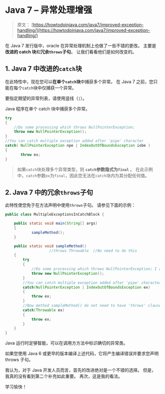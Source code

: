 # Java 7 – 异常处理增强

> 原文： [https://howtodoinjava.com/java7/improved-exception-handling/](https://howtodoinjava.com/java7/improved-exception-handling/)

在 Java 7 发行版中，oracle 在异常处理机制上也做了一些不错的更改。 主要是**改进的 catch 块**和**冗余`throws`子句**。 让我们看看他们是如何改变的。

## 1\. Java 7 中改进的`catch`块

在此特性中，现在您可以**在单个`catch`块**中捕获多个异常。 在 Java 7 之前，您只能在每个`catch`块中仅捕获一个异常。

要指定期望的异常列表，请使用竖线（`|`）。

Java 程序在单个 catch 块中捕获多个异常。

```java
try
{
    //Do some processing which throws NullPointerException;
    throw new NullPointerException();
}
//You can catch multiple exception added after 'pipe' character
catch( NullPointerException npe | IndexOutOfBoundsException iobe )
{
       throw ex;
}

```

> 如果`catch`块处理多个异常类型，则 **`catch`参数隐式为`final`** 。 在此示例中，`catch`参数`ex`为`final`，因此您无法在`catch`块内为其分配任何值。

## 2\. Java 7 中的冗余`throws`子句

此特性使您免于在方法声明中使用`throws`子句。 请参见下面的示例：

```java
public class MultipleExceptionsInCatchBlock {

	public static void main(String[] args)
	{
			sampleMethod();
	}

	public static void sampleMethod()
					//throws Throwable	//No need to do this
	{
		try
		{
			//Do some processing which throws NullPointerException; I am sending directly
			throw new NullPointerException();
		}
		//You can catch multiple exception added after 'pipe' character
		catch(NullPointerException | IndexOutOfBoundsException ex)
		{
			throw ex;
		}
		//Now method sampleMethod() do not need to have 'throws' clause
		catch(Throwable ex)
		{
			throw ex;
		}
	}
}

```

Java 运行时足够智能，可以在调用方方法中标识确切的异常类。

如果您使用 Java 6 或更早的版本编译上述代码，它将产生编译错误并要求您声明 throws 子句。

我认为，对于 Java 开发人员而言，首先的改进绝对是一个不错的选择。 但是，我真的没有看到第二个补充如此重要。 再次，这是我的看法。

学习愉快！